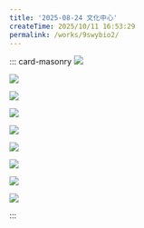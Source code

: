 ```yaml
---
title: '2025-08-24 文化中心'
createTime: 2025/10/11 16:53:29
permalink: /works/9swybio2/
---
```


::: card-masonry
![](https://oss.ajohn.top/blog/works/2025-08-24/DSC_1664.webp)

![](https://oss.ajohn.top/blog/works/2025-08-24/DSC_1665.webp)

![](https://oss.ajohn.top/blog/works/2025-08-24/DSC_1666.webp)

![](https://oss.ajohn.top/blog/works/2025-08-24/DSC_1667.webp)

![](https://oss.ajohn.top/blog/works/2025-08-24/DSC_1668.webp)

![](https://oss.ajohn.top/blog/works/2025-08-24/DSC_1670.webp)

![](https://oss.ajohn.top/blog/works/2025-08-24/DSC_1671.webp)

![](https://oss.ajohn.top/blog/works/2025-08-24/DSC_1672.webp)

![](https://oss.ajohn.top/blog/works/2025-08-24/DSC_1674.webp)

:::